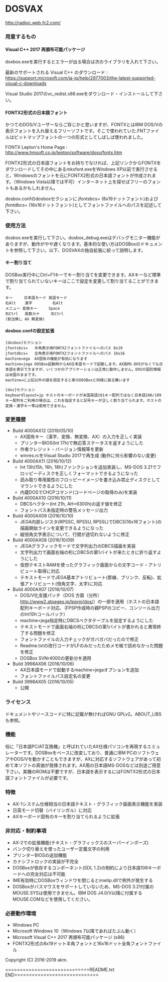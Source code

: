 DOSVAX
=======
<http://radioc.web.fc2.com/>

### 用意するもの

#### Visual C++ 2017 再頒布可能パッケージ

doxbox.exeを実行するとエラーが出る場合は次のライブラリを入れて下さい。

最新のサポートされる Visual C++ のダウンロード
: <https://support.microsoft.com/ja-jp/help/2977003/the-latest-supported-visual-c-downloads>

Visual Studio 2017のvc_redist.x86.exeをダウンロード・インストールして下さい。

#### FONTX2形式の日本語フォント

かつてのDOS/Vユーザーならご存じかと思いますが、FONTXとはIBM DOS/Vの表示フォントを入れ替えるフリーソフトです。そこで使われていた.FNTファイルはビットマップフォントの一つの形式としてしばしば使われました。

FONTX Lepton's Home Page
: <http://www.hmsoft.co.jp/lepton/software/dosv/fontx.htm>

FONTX2形式の日本語フォントをお持ちでなければ、上記リンクからFONTXをダウンロードしてその中にあるmkxfont.exeをWindows XP以前で実行させると、Windowsのフォントを元にFONTX2形式の日本語フォントが作成されます。（Windows Vista以降では不可）インターネット上を探せばフリーのフォントもあるかもしれません。

dosbox.confのdosboxセクションに jfontsbcs= (8x19ドットフォント)および jfontdbcs= (16x16ドットフォント)としてフォントファイルへのパスを記述して下さい。

### 使用方法

dosbox.exeを実行して下さい。dosbox_debug.exeはデバッグモニター機能がありますが、動作がやや遅くなります。基本的な使い方はDOSBoxのドキュメントを参照して下さい。以下、DOSVAXの独自拡張に絞って説明します。

#### キー割り当て

DOSBox実行中にCtrl+F1キーでキー割り当てを変更できます。AXキーなど標準で割り当てられていないキーはここで設定を変更して割り当てることができます。

```
キー     日本語モード 英語モード
右Alt    漢字         右Alt
メニュー 変換キー     Space
右Ctrl   英数カナ     右Ctrl
(割当無し AX 無変換)
```

#### dosbox.confの設定拡張

```
[dosbox]セクション
jfontsbcs=   半角表示用FONTX2フォントファイルへのパス 8x19
jfontdbcs=   全角表示用FONTX2フォントファイルへのパス 16x16
machine=ega  AX固有の機能が有効になります
machine=jega DOSBox起動時からAX日本語モードで起動します。AX版MS-DOSがなくても日本語を表示できますが、いくつかのアプリケーションは正常に動作しません。DOSの国別情報は米国のままです。
machine=に上記以外の値を設定すると素のDOSBoxと同様に振る舞います

[dos]セクション
keyboardlayout=jp ホストのキーボードが米国英語101キー配列ではなく日本語106/109キー配列をご利用の場合は、これを指定すると記号キーが正しく割り当てられます。ホストの変換・漢字キー等は使用できません。
```

### 変更履歴

* Build 4000AX12 (2019/05/10)
  - AX固有キー（漢字、変換、無変換、AX）の入力を正しく実装
  - プリンターBIOS(Int 17h)で無応答ステータスを返すようにした
  - 作者クレジット・バージョン情報等を更新
  - winres.rcをVisual Studio 2017で再生成 (動作に何ら影響のない変更)
* Build 4000AX11 (2016/10/12)
  - Int 13h(15h, 16h, 18h)ファンクションを追加実装し、MS-DOS 3.21でフロッピーディスクを正しくフォーマットできるようになった
  - 読み取り専用属性のフロッピーイメージを書き込み禁止ディスクとしてマウントできるようにした
  - 内蔵DOSでCHCPコマンド(コードページの取得のみ)を実装
* Build 4000AX10 (2016/10/11)
  - DBCSベクター(Int 21h, AH=6300h)の返す値を修正
  - フォントパス未指定時の警告メッセージ出力
* Build 4000AX09 (2016/10/10)
  - JEGA内部レジスタ(RPSSC, RPSSU, RPSSL)でDBCS(16x16フォント)の描画開始ラインを変更できるようになった
  - 縦倍角文字表示について、行間が途切れないように修正
* Build 4000AX08 (2016/10/09)
  - JEGAグラフィックモードで文字列出力のDBCS描画を実装
  - 文字列出力で画面右端の桁にDBCSの第1バイトが来たときに折り返すようにした
  - 仮想テキストRAMを使ったグラフィック画面からの文字コード・アトリビュート取得に対応
  - テキストモードでJEGA基本アトリビュート(罫線、ブリンク、反転)、拡張アトリビュート(倍角文字、太字)に対応
* Build 4000AX07 (2016/10/07)
  - DOS/V化支援パッチ（DOS 方面（分所）<http://www2.atpages.jp/lpproj/dos/>）の一部を適用（ホストの日本語配列キーボード対応、子PSP作成時の親PSPのコピー、コンソール出力のInt10hコールバック）
  - machine=jega指定時にDBCSベクタテーブルを設定するようにした
  - テキストモードで画面右端の桁にDBCSの第1バイトが書かれると異常終了する問題を修正
  - フォントファイルの入力チェックがガバガバだったので修正
  - Readme.txtの改行コードがLFのみだったためメモ帳で読めなかった問題を修正
  - DOSBox SVNr4000の更新分を適用
* Build 3998AX06 (2016/10/06)
  - AX日本語モードで起動するmachine=jegaオプションを追加
  - フォントファイルパス設定名の変更
* Build 3998AX05 (2016/10/05)
  - 公開

### ライセンス

ドキュメントやソースコードに特に記載が無ければGNU GPLv2。ABOUT_LIBSも参照。

### 機能

俗に「日本語PC/AT互換機」と呼ばれていたAX仕様パソコンを再現するエミュレーターです。DOSBoxをベースに改変しており、普通にIBM PCのソフトウェアやDOS/Vを動かすこともできますが、AXに対応するソフトウェアがあって初めて本ソフトの真価が発揮されます。AX用の日本語MS-DOSなどは別途ご用意下さい。実機のROMは不要ですが、日本語を表示するにはFONTX2形式の日本語フォントファイルが必要です。

### 特徴

* AX-1システム仕様相当の日本語テキスト・グラフィック画面表示機能を実装
* 日英モード切替（バイリンガル）に対応
* AXキーボード固有のキーを割り当てられるように拡張

### 非対応・制約事項

* AX-2での拡張機能(テキスト・グラフィックスのスーパーインポーズ)
* バンク切り替えを使ったユーザー定義文字の利用
* プリンターBIOSの追加機能
* カナシフトロックの実装が不完全
* DOSBoxが依存するコンポーネント(SDL 1.2)の制約により日本語106キーボードへの完全対応は不可能
* IME有効時にDOSBoxウィンドウを閉じるとimetip.dllで例外が発生する
* DOSBoxがバスマウスをサポートしていないため、MS-DOS 3.21付属のMOUSE.SYSは使用できません。IBM DOS J4.0/V以降に付属するMOUSE.COMなどを使用してください。

### 必要動作環境

* Windows PC
* Microsoft Windows 10（Windows 7以降であればたぶん動く）
* Microsoft Visual C++ 2017 再頒布可能パッケージ (x86)
* FONTX2形式の8x19ドット半角フォントと16x16ドット全角フォントファイル

Copyright (C) 2016-2019 akm.

=============================README.txt END=============================
